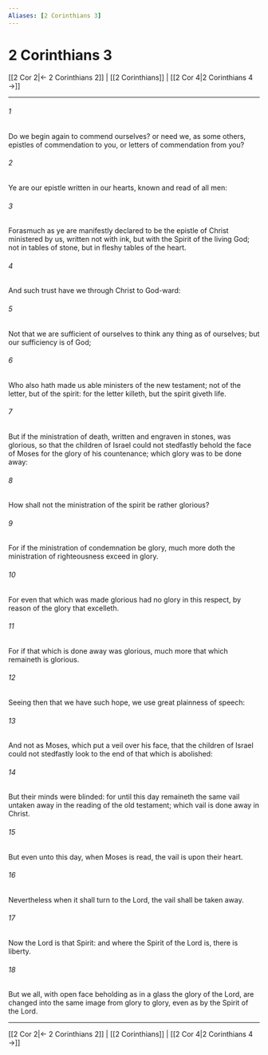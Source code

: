 ```yaml
---
Aliases: [2 Corinthians 3]
---
```

# 2 Corinthians 3

[[2 Cor 2|← 2 Corinthians 2]] | [[2 Corinthians]] | [[2 Cor 4|2 Corinthians 4 →]]
***



###### 1 
Do we begin again to commend ourselves? or need we, as some others, epistles of commendation to you, or letters of commendation from you? 

###### 2 
Ye are our epistle written in our hearts, known and read of all men: 

###### 3 
Forasmuch as ye are manifestly declared to be the epistle of Christ ministered by us, written not with ink, but with the Spirit of the living God; not in tables of stone, but in fleshy tables of the heart. 

###### 4 
And such trust have we through Christ to God-ward: 

###### 5 
Not that we are sufficient of ourselves to think any thing as of ourselves; but our sufficiency is of God; 

###### 6 
Who also hath made us able ministers of the new testament; not of the letter, but of the spirit: for the letter killeth, but the spirit giveth life. 

###### 7 
But if the ministration of death, written and engraven in stones, was glorious, so that the children of Israel could not stedfastly behold the face of Moses for the glory of his countenance; which glory was to be done away: 

###### 8 
How shall not the ministration of the spirit be rather glorious? 

###### 9 
For if the ministration of condemnation be glory, much more doth the ministration of righteousness exceed in glory. 

###### 10 
For even that which was made glorious had no glory in this respect, by reason of the glory that excelleth. 

###### 11 
For if that which is done away was glorious, much more that which remaineth is glorious. 

###### 12 
Seeing then that we have such hope, we use great plainness of speech: 

###### 13 
And not as Moses, which put a veil over his face, that the children of Israel could not stedfastly look to the end of that which is abolished: 

###### 14 
But their minds were blinded: for until this day remaineth the same vail untaken away in the reading of the old testament; which vail is done away in Christ. 

###### 15 
But even unto this day, when Moses is read, the vail is upon their heart. 

###### 16 
Nevertheless when it shall turn to the Lord, the vail shall be taken away. 

###### 17 
Now the Lord is that Spirit: and where the Spirit of the Lord is, there is liberty. 

###### 18 
But we all, with open face beholding as in a glass the glory of the Lord, are changed into the same image from glory to glory, even as by the Spirit of the Lord.

***
[[2 Cor 2|← 2 Corinthians 2]] | [[2 Corinthians]] | [[2 Cor 4|2 Corinthians 4 →]]
